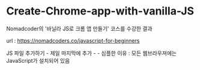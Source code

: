 # Create-Chrome-app-with-vanilla-JS

Nomadcoder의 '바닐라 JS로 크롬 앱 만들기' 코스를 수강한 결과

url : https://nomadcoders.co/javascript-for-beginners


JS 파일 추가하기
    - 제일 마지막에 추가
    - <script src="자바스크립트 파일"></script>
    - 심플한 이유 : 모든 웹브라우져에는 JavaScript가 설치되어 있음